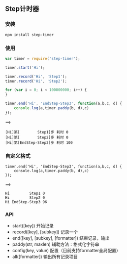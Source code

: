 ## Step计时器

### 安装

`npm install step-timer`


### 使用

```javascript
var timer = require('step-timer');

timer.start('Hi');

timer.record('Hi', 'Step1');
timer.record('Hi', 'Step2');

for (var i = 0; i < 100000000; i++) {
}

timer.end('Hi', 'EndStep-Step3', function(a,b,c, d) {
    console.log(a,timer.paddy(b, d),c)
});
```

==>

```
[Hi]第[        Step1]步 耗时 0
[Hi]第[        Step2]步 耗时 0
[Hi]第[EndStep-Step3]步 耗时 100
```


### 自定义格式

```
timer.end('Hi', 'EndStep-Step3', function(a,b,c, d) {
    console.log(a,timer.paddy(b, d),c)
});
```

==>

```
Hi         Step1 0
Hi         Step2 0
Hi EndStep-Step3 96
```

### API

- start([key]) 开始记录
- record([key], [subkey]) 记录一个
- end([key], [subkey], [formatter]) 结束记录，输出
- paddy(str, maxlen) 辅助方法：格式化字符串
- config(key, value) 配置（目前支持formatter全局配置）
- all([formatter]) 输出所有记录项目